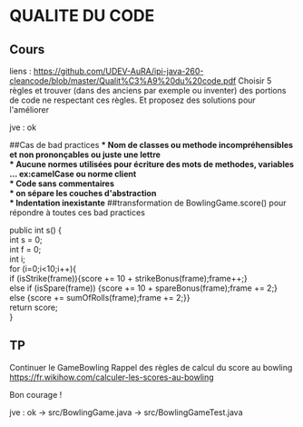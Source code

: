 # QUALITE DU CODE

## Cours
liens : https://github.com/UDEV-AuRA/ipi-java-260-cleancode/blob/master/Qualit%C3%A9%20du%20code.pdf
Choisir 5 règles et trouver (dans des anciens par exemple ou inventer) des portions de code ne respectant ces règles.
Et proposez des solutions pour l'améliorer

jve : ok

##Cas de bad practices
__* Nom de classes ou methode incompréhensibles et non prononçables ou juste une lettre__<br/>
__* Aucune normes utilisées pour écriture des mots de methodes, variables ... ex:camelCase ou norme client__<br/>
__* Code sans commentaires__<br/>
__* on sépare les couches d'abstraction__<br/>
__* Indentation inexistante__
##transformation de BowlingGame.score() pour répondre à toutes ces bad practices

public int s() {<br/>
int s = 0;<br/>
int f = 0;<br/>
int i;<br/>
for (i=0;i<10;i++){<br/>
if (isStrike(frame)){score += 10 + strikeBonus(frame);frame++;}<br/>
else if (isSpare(frame)) {score += 10 + spareBonus(frame);frame += 2;}<br/>
else {score += sumOfRolls(frame);frame += 2;}}<br/>
return score;<br/>
}

## TP
Continuer le GameBowling
Rappel des règles de calcul du score au bowling
 https://fr.wikihow.com/calculer-les-scores-au-bowling
 
 
Bon courage !

jve : ok -> src/BowlingGame.java
         -> src/BowlingGameTest.java